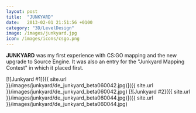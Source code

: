 ```yaml
---
layout: post
title:  "JUNKYARD"
date:   2013-02-01 21:51:56 +0100
category: "3D/LevelDesign"
image: /images/junkyard.jpg
icon: /images/icons/csgo.png
---
```


**JUNKYARD** was my first experience with CS:GO mapping and the new upgrade to Source Engine. It was also an entry for the "Junkyard Mapping Contest" in which it placed first.

[![Junkyard #1]({{ site.url }}/images/junkyard/de_junkyard_beta060042.jpg)]({{ site.url }}/images/junkyard/de_junkyard_beta060042.jpg)
[![Junkyard #2]({{ site.url }}/images/junkyard/de_junkyard_beta060044.jpg)]({{ site.url }}/images/junkyard/de_junkyard_beta060044.jpg)
